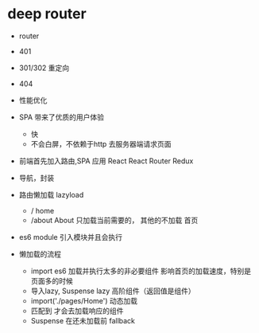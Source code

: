 # deep router

- router
- 401
- 301/302 重定向
- 404
- 性能优化

- SPA 带来了优质的用户体验
    - 快
    - 不会白屏，不依赖于http 去服务器端请求页面
- 前端首先加入路由,SPA 应用
    React
    React Router
    Redux
- 导航，封装
- 路由懒加载
    lazyload
    - / home
    - /about About
    只加载当前需要的，
    其他的不加载
    首页
- es6 module 引入模块并且会执行
- 懒加载的流程
    - import es6 加载并执行太多的非必要组件
        影响首页的加载速度，特别是页面多的时候
    - 导入lazy, Suspense
        lazy 高阶组件（返回值是组件）
    - import('./pages/Home') 动态加载
    - <Route/> 匹配到 才会去加载响应的组件
    - Suspense 在还未加载前 fallback
